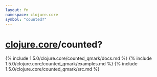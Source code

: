 ```yaml
---
layout: fn
namespace: clojure.core
symbol: "counted?"
---
```


# [clojure.core](../)/counted?

{% include 1.5.0/clojure.core/counted_qmark/docs.md %}
{% include 1.5.0/clojure.core/counted_qmark/examples.md %}
{% include 1.5.0/clojure.core/counted_qmark/src.md %}


